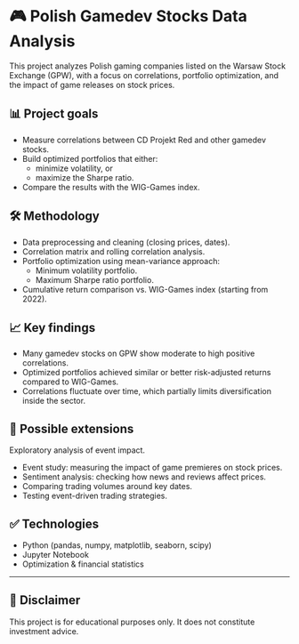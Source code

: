 # 🎮 Polish Gamedev Stocks Data Analysis

This project analyzes Polish gaming companies listed on the Warsaw Stock Exchange (GPW), with a focus on correlations, portfolio optimization, and the impact of game releases on stock prices.

## 📊 **Project goals**
- Measure correlations between CD Projekt Red and other gamedev stocks.
- Build optimized portfolios that either:
  - minimize volatility, or
  - maximize the Sharpe ratio.
- Compare the results with the WIG-Games index.

## 🛠 **Methodology**
- Data preprocessing and cleaning (closing prices, dates).
- Correlation matrix and rolling correlation analysis.
- Portfolio optimization using mean-variance approach:
  - Minimum volatility portfolio.
  - Maximum Sharpe ratio portfolio.
- Cumulative return comparison vs. WIG-Games index (starting from 2022).

## 📈 **Key findings**
- Many gamedev stocks on GPW show moderate to high positive correlations.
- Optimized portfolios achieved similar or better risk-adjusted returns compared to WIG-Games.
- Correlations fluctuate over time, which partially limits diversification inside the sector.

## 🔮 **Possible extensions**
 Exploratory analysis of event impact.
- Event study: measuring the impact of game premieres on stock prices.
- Sentiment analysis: checking how news and reviews affect prices.
- Comparing trading volumes around key dates.
- Testing event-driven trading strategies.


## ✅ **Technologies**
- Python (pandas, numpy, matplotlib, seaborn, scipy)
- Jupyter Notebook
- Optimization & financial statistics

---

## 📌 **Disclaimer**
This project is for educational purposes only. It does not constitute investment advice.
